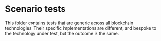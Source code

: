 # Scenario tests

This folder contains tests that are generic across all blockchain technologies. Their specific implementations are different, and bespoke to the technology under test, but the outcome is the same.